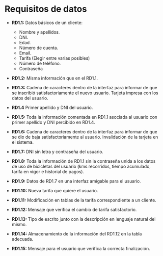 # Requisitos de datos

  - **RD1.1:** Datos básicos de un cliente:

      * Nombre y apellidos.
      * DNI.
      * Edad.
      * Número de cuenta.
      * Email.
      * Tarifa (Elegir entre varias posibles)
      * Número de teléfono.
      * Contraseña

  - **RD1.2:** Misma información que en el RD1.1.

  - **RD1.3:** Cadena de caracteres dentro de la interfaz para informar de que se inscribió satisfactoriamente el nuevo usuario. Tarjeta impresa con los datos del usuario.

  - **RD1.4** Primer apellido y DNI del usuario.

  - **RD1.5:** Toda la información comentada en RD1.1 asociada al usuario con primer apellido y DNI percibido en RD1.4.

  - **RD1.6:** Cadena de caracteres dentro de la interfaz para informar de que se dio de baja satisfactoriamente al usuario. Invalidación de la tarjeta en el sistema.

  - **RD1.7:** DNI sin letra y contraseña del usuario.

  - **RD1.8:** Toda la información de RD1.1 sin la contraseña unida a los datos de uso de bicicletas del usuario (kms recorridos, tiempo acumulado, tarifa en vigor e historial de pagos).

  - **RD1.9:** Datos de RD1.7 en una interfaz amigable para el usuario.

  - **RD1.10:** Nueva tarifa que quiere el usuario.

  - **RD1.11:** Modificación en tablas de la tarifa correspondiente a un cliente.

  - **RD1.12:** Mensaje que verifica el cambio de tarifa satisfactorio.

  - **RD1.13:** Tipo de escrito junto con la descripción en lenguaje natural del mismo.

  - **RD1.14:** Almacenamiento de la información del RD1.12 en la tabla adecuada.

  - **RD1.15:** Mensaje para el usuario que verifica la correcta finalización.
